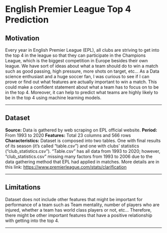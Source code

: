 # English Premier League Top 4 Prediction
## Motivation 
Every year in English Premier League (EPL), all clubs are striving to get into the top 4 in the league so that they can participate in the Champions League, which is the biggest competition in Europe besides their own league. We have sort of ideas about what a team should do to win a match such as good passing, high pressure, more shots on target, etc… As a Data science enthusiast and a huge soccer fan, I was curious to see if  I can prove or find out what features are actually important to win a match. This could make a confident statement about what a team has to focus on to be in the top 4. Moreover, it can help to predict what teams are highly likely to be in the top 4 using machine learning models.

---
## Dataset
**Source:** Data is gathered by web scraping on EPL official website.
**Period:** From 1993 to 2020
**Features:** Total 23 columns and 566 rows  
**Characteristics:** Dataset is composed into two tables. One with final results of its season (it’s called “table.csv”) and one with clubs’ statistics (“club_statistics.csv”). “Table.csv” has all data from 1993 to 2020; however, “club_statistics.csv” missing many factors from 1993 to 2006 due to the data gathering method that EPL had applied in matches. More details are in this link: https://www.premierleague.com/stats/clarification

---
## Limitations
Dataset does not include other features that might be important for performance of a team such as Team mentality, number of players who are injured, whether a team has world class players or not, etc… Therefore, there might be other important features that have a positive relationship with getting into the top 4. 

---
